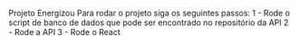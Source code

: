 Projeto Energizou 
Para rodar o projeto siga os seguintes passos:
1 - Rode o script de banco de dados que pode ser encontrado no repositório da API 
2 - Rode a API 
3 - Rode o React
